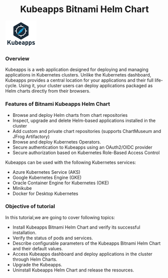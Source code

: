 <h1 align="center">Kubeapps Bitnami Helm Chart</h1>

![Logo](_images/logo.png)

### Overview

Kubeapps is a web application designed for deploying and managing applications in Kubernetes clusters. Unlike the Kubernetes dashboard, Kubeapps provides a central
location for your applications and their full life-cycle. Using it, your cluster users can deploy applications packaged as Helm charts directly from their browsers.


### Features of Bitnami Kubeapps Helm Chart

- Browse and deploy Helm charts from chart repositories
- Inspect, upgrade and delete Helm-based applications installed in the cluster
- Add custom and private chart repositories (supports ChartMuseum and JFrog Artifactory)
- Browse and deploy Kubernetes Operators.
- Secure authentication to Kubeapps using an OAuth2/OIDC provider
- Secure authorization based on Kubernetes Role-Based Access Control

Kubeapps can be used with the following Kubernetes services:
-  Azure Kubernetes Service (AKS)
-  Google Kubernetes Engine (GKE)
-  Oracle Container Engine for Kubernetes (OKE)
-  Minikube
-  Docker for Desktop Kubernetes


### Objective of tutorial

In this tutorial,we are going to cover following topics:

- Install Kubeapps Bitnami Helm Chart and verify its successful installation.
- Verify the status of pods and services. 
- Describe configurable parameters of the Kubeapps Bitnami Helm Chart and their default values.
- Access Kubeapps dashboard and deploy applications in the cluster through Helm Charts.
- Upgrade the Kubeapps.
- Uninstall Kubeapps Helm Chart and release the resources.





